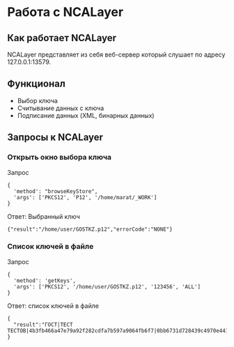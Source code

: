 # Работа с NCALayer

## Как работает NCALayer

NCALayer представляет из себя веб-сервер который слушает по адресу 127.0.0.1:13579.

## Функционал
- Выбор ключа
- Считывание данных с ключа
- Подписание данных (XML, бинарных данных)

## Запросы к NCALayer

### Открыть окно выбора ключа

Запрос
```
{
  'method': "browseKeyStore",
  'args': ['PKCS12', 'P12', '/home/marat/_WORK']
}
```
Ответ: Выбранный ключ
```
{"result":"/home/user/GOSTKZ.p12","errorCode":"NONE"}
```

### Список ключей в файле

Запрос
```
{
  'method': 'getKeys',
  'args': ['PKCS12', '/home/user/GOSTKZ.p12', '123456', 'ALL']
}
```
Ответ: список ключей в файле
```
{
  "result":"ГОСТ|ТЕСТ ТЕСТОВ|4b3fb466a47e79a92f282cdfa7b597a9064fb6f7|0bb6731d728439c4970e441a670689a55008e39f","errorCode":"NONE"
}
```

